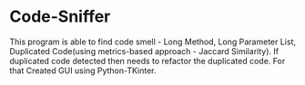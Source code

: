 # Code-Sniffer
This program is able to find code smell - Long Method, Long Parameter List, Duplicated Code(using metrics-based approach - Jaccard Similarity).  If duplicated code detected then needs to refactor the duplicated code. For that Created GUI using Python-TKinter.
